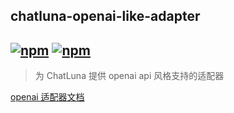 ## chatluna-openai-like-adapter

## [![npm](https://img.shields.io/npm/v/koishi-plugin-chatluna-openai-like-adapter)](https://www.npmjs.com/package/koishi-plugin-chatluna-openai-like) [![npm](https://img.shields.io/npm/dm/koishi-plugin-chatluna-openai-like-adapter)](https://www.npmjs.com/package//koishi-plugin-chatluna-openai-like-adapter)

> 为 ChatLuna 提供 openai api 风格支持的适配器

[openai 适配器文档](https://chatluna.chat/guide/configure-model-platform/openai.html)
